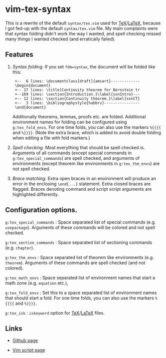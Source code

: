 # vim-tex-syntax

This is a rewrite of the default `syntax/tex.vim` used for [TeX]/[LaTeX],
because I got fed-up with the default `syntax/tex.vim` file. My main
complaints were that syntax folding didn't work the way I wanted, and spell
checking missed many things I wanted checked (and erratically failed).

## Features

1. *Syntax folding.*
   If you set `fdm=syntax`, the document will be folded like this:

        +--  6 lines: \documentclass[draft]{amsart}-------------
        \begin{document}
        +-- 27 lines: \title[Continuity theorem for Bernstein tr
        +--169 lines: \section{Introduction.}\label{sxnIntro}---
        +-- 12 lines: \section{Continuity theorem.}\label{sxnCT}
        +--  3 lines: \bibliographystyle{habbrv}----------------
        \end{document}

     Additionally theorems, lemmas, proofs etc. are folded. Additional
   environment names for folding can be configured using `g:tex_fold_envs`.
   For one time folds, you can also use the markers `%{{{{` and `%}}}}`.
   (Note the extra brace, which is added to avoid double folding when editing
   a file with fold markers.)

2. *Spell checking.*
   Most everything that should be spell checked is. Arguments of all commands
   (except special commands in `g:tex_special_commands`) are spell checked,
   and arguments of environments (except theorem like environments in
   `g:tex_thm_envs`) are not spell checked.

3. *Brace matching.*
   Extra open braces in an environment will produce an error in the enclosing 
   `\end{...}` statement.
   Extra closed braces are flagged.
   Braces denoting command and script script arguments are highlighted
   differently.

## Configuration options.

`g:tex_special_commands`
: Space separated list of special commands (e.g. `usepackage`). Arguments of
  these commands will be colored and not spell checked.

`g:tex_section_commands`
: Space separated list of sectioning commands (e.g. `chapter`).

`g:tex_thm_envs`
: Space separated list of theorem like environments (e.g. `theorem`).
  Arguments of these commands are spell checked (and not colored).

`g:tex_math_envs`
: Space separated list of environment names that start a math zone (e.g.
  `equation` etc.),

`g:tex_fold_envs`
: Set this to a space separated list of environment names that should start a
  fold. For one time folds, you can also use the markers `%{{{{` and `%}}}}`.

`g:tex_isk`
: `iskeyword` option for [TeX]/[LaTeX] files.

## Links

* [Github page](https://github.com/gi1242/vim-tex-syntax)

* [Vim script page](http://www.vim.org/scripts/script.php?script_id=5076)

[TeX]: http://en.wikipedia.org/wiki/TeX

[LaTeX]: http://www.latex-project.org
